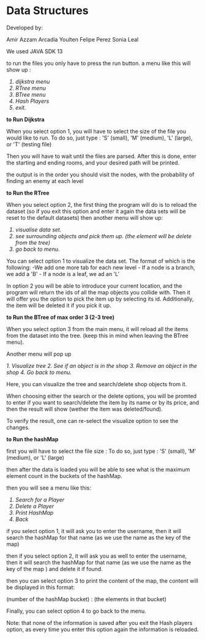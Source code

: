 # Data Structures

Developed by:

Amir Azzam
Arcadia Youlten
Felipe Perez
Sonia Leal


We used JAVA SDK 13

to run the files you only have to press the run button. a menu like this will show up :
<i>
1. dijkstra menu
2. RTree menu
3. BTree menu
4. Hash Players
4. exit.
</i>

<B> to Run Dijkstra </B>

When you select option 1, you will have to select the size of the file you would like to run. To do so, just
 type : 'S' (small), 'M' (medium), 'L' (large), or 'T' (testing file)
 
Then you will have to wait until the files are parsed. After this is done, enter the starting and ending rooms, and your desired path will be printed.

 the output is in the order you should visit the nodes, with the
 probability of finding an enemy at each level

<B> to Run the RTree </B>

When you select option 2, the first thing the program will do is to reload the dataset (so if you exit this option and enter it again the data sets will be reset to the default datasets)
then another menu will show up: 
<i>
1. visualise data set.
2. see surrounding objects and pick them up. (the element will be delete from the tree)
3. go back to menu.
</i>

You can select option 1 to visualize the data set. The format of which is the following:
    -We add one more tab for each new level
    - If a node is a branch, we add a 'B'
    -  If a node is a leaf, we ad an 'L' 

In option 2 you will be able to introduce your current location,  and the program will return the ids of all the map objects you collide with. Then it will offer you the option to pick the item up by selecting its id. Additionally, the item will be deleted it if you pick it up.


<B> to Run the BTree of max order 3 (2-3 tree) </B>

When you select option 3 from the main menu, it will reload all the items from the dataset into the tree. (keep this in mind when leaving the BTree menu).

Another menu will pop up

<i>
1. Visualize tree 
2. See if an object is in the shop
3. Remove an object in the shop
4. Go back to menu.
</i>

Here, you can visualize the tree and search/delete shop objects from it.

When choosing either the search or the delete options, you will be promted to enter if you want to search/delete the item by its name or by its price, and then the result will show (wether the item was deleted/found).

To verify the result, one can re-select the visualize option to see the changes.

<B> to Run the hashMap </B>

first you will have to select the file size :
To do so, just
 type : 'S' (small), 'M' (medium), or 'L' (large)
 
 then after the data is loaded you will be able to see what is the maximum
  element count in the buckets of the hashMap.
  
  then you will see a menu like this: 
  
  
<i>

1. Search for a Player
2. Delete a Player
3. Print HashMap
4. Back
</i>

if you select option 1, it will ask you to enter the username, then it will
 search the hashMap for that name (as we use the name as the key of the map)

then if you select option 2, it will ask you as well to enter the username, then it will
search the hashMap for that name (as we use the name as the key of the map
) and delete it if found. 

then you can select option 3 to print the content of the map, the content
 will be displayed in this format:
 
(number of the hashMap bucket) : (the elements in that bucket)

Finally, you can select option 4 to go back to the menu.

Note: that none of the information is saved after you exit the Hash players
 option, as every time you enter this option again the information is reloaded.
